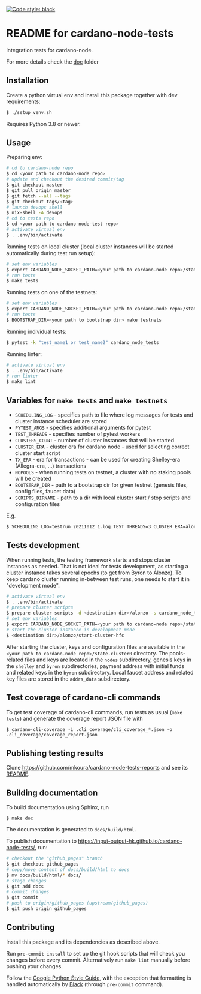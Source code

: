 [![Code style: black](https://img.shields.io/badge/code%20style-black-000000.svg)](https://github.com/ambv/black)

README for cardano-node-tests
=============================

Integration tests for cardano-node.

For more details check the [doc](https://github.com/input-output-hk/cardano-node-tests/tree/master/doc) folder

Installation
------------

Create a python virtual env and install this package together with dev requirements:

```sh
$ ./setup_venv.sh
```

Requires Python 3.8 or newer.

Usage
-----

Preparing env:

```sh
# cd to cardano-node repo
$ cd <your path to cardano-node repo>
# update and checkout the desired commit/tag
$ git checkout master
$ git pull origin master
$ git fetch --all --tags
$ git checkout tags/<tag>
# launch devops shell
$ nix-shell -A devops
# cd to tests repo
$ cd <your path to cardano-node-test repo>
# activate virtual env
$ . .env/bin/activate
```

Running tests on local cluster (local cluster instances will be started automatically during test run setup):

```sh
# set env variables
$ export CARDANO_NODE_SOCKET_PATH=<your path to cardano-node repo>/state-cluster0/bft1.socket
# run tests
$ make tests
```

Running tests on one of the testnets:

```sh
# set env variables
$ export CARDANO_NODE_SOCKET_PATH=<your path to cardano-node repo>/state-cluster0/relay1.socket
# run tests
$ BOOTSTRAP_DIR=<your path to bootstrap dir> make testnets
```

Running individual tests:

```sh
$ pytest -k "test_name1 or test_name2" cardano_node_tests
```

Running linter:

```sh
# activate virtual env
$ . .env/bin/activate
# run linter
$ make lint
```

Variables for `make tests` and `make testnets`
----------------------------------------------

* `SCHEDULING_LOG` - specifies path to file where log messages for tests and cluster instance scheduler are stored
* `PYTEST_ARGS` - specifies additional arguments for pytest
* `TEST_THREADS` - specifies number of pytest workers
* `CLUSTERS_COUNT` - number of cluster instances that will be started
* `CLUSTER_ERA` - cluster era for cardano node - used for selecting correct cluster start script
* `TX_ERA` - era for transactions - can be used for creating Shelley-era (Allegra-era, ...) transactions
* `NOPOOLS` - when running tests on testnet, a cluster with no staking pools will be created
* `BOOTSTRAP_DIR` - path to a bootstrap dir for given testnet (genesis files, config files, faucet data)
* `SCRIPTS_DIRNAME` - path to a dir with local cluster start / stop scripts and configuration files

E.g.
```sh
$ SCHEDULING_LOG=testrun_20211012_1.log TEST_THREADS=3 CLUSTER_ERA=alonzo TX_ERA=mary SCRIPTS_DIRNAME=cardano_node_tests/cluster_scripts/alonzo/ PYTEST_ARGS="-k 'test_stake_pool_low_cost or test_reward_amount'" make tests
```


Tests development
-----------------

When running tests, the testing framework starts and stops cluster instances as needed. That is not ideal for tests development, as starting a cluster instance takes several epochs (to get from Byron to Alonzo). To keep cardano cluster running in-between test runs, one needs to start it in "development mode".

```sh
# activate virtual env
$ . .env/bin/activate
# prepare cluster scripts
$ prepare-cluster-scripts -d <destination dir>/alonzo -s cardano_node_tests/cluster_scripts/alonzo/
# set env variables
$ export CARDANO_NODE_SOCKET_PATH=<your path to cardano-node repo>/state-cluster0/bft1.socket DEV_CLUSTER_RUNNING=1
# start the cluster instance in development mode
$ <destination dir>/alonzo/start-cluster-hfc
```

After starting the cluster, keys and configuration files are available in the `<your path to cardano-node repo>/state-cluster0` directory. The pools-related files and keys are located in the `nodes` subdirectory, genesis keys in the `shelley` and `byron` subdirectories, payment address with initial funds and related keys in the `byron` subdirectory. Local faucet address and related key files are stored in the `addrs_data` subdirectory.


Test coverage of cardano-cli commands
-------------------------------------

To get test coverage of cardano-cli commands, run tests as usual (`make tests`) and generate the coverage report JSON file with

```
$ cardano-cli-coverage -i .cli_coverage/cli_coverage_*.json -o .cli_coverage/coverage_report.json
```


Publishing testing results
--------------------------

Clone https://github.com/mkoura/cardano-node-tests-reports and see its [README](https://github.com/mkoura/cardano-node-tests-reports/blob/main/README.md).


Building documentation
----------------------

To build documentation using Sphinx, run

```
$ make doc
```

The documentation is generated to `docs/build/html`.

To publish documentation to https://input-output-hk.github.io/cardano-node-tests/, run:

```sh
# checkout the "github_pages" branch
$ git checkout github_pages
# copy/move content of docs/build/html to docs
$ mv docs/build/html/* docs/
# stage changes
$ git add docs
# commit changes
$ git commit
# push to origin/github_pages (upstream/github_pages)
$ git push origin github_pages
```



Contributing
------------

Install this package and its dependencies as described above.

Run `pre-commit install` to set up the git hook scripts that will check you changes before every commit. Alternatively run `make lint` manually before pushing your changes.

Follow the [Google Python Style Guide](https://google.github.io/styleguide/pyguide.html), with the exception that formatting is handled automatically by [Black](https://github.com/psf/black) (through `pre-commit` command).

